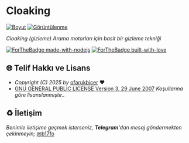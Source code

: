 # Cloaking

[![Boyut](https://img.shields.io/github/repo-size/ofarukbicer/cloaking?logo=git&logoColor=white&label=Boyut)](#)
[![Görüntülenme](https://hits.seeyoufarm.com/api/count/incr/badge.svg?url=https://github.com/ofarukbicer/cloaking&title=Görüntülenme)](#)

_Cloaking (gizleme) Arama motorları için basit bir gizleme tekniği_

[![ForTheBadge made-with-nodejs](https://ForTheBadge.com/images/badges/made-with-javascript.svg)](https://nodejs.org/)
[![ForTheBadge built-with-love](https://ForTheBadge.com/images/badges/built-with-love.svg)](https://GitHub.com/ofarukbicer/)

## 🌐 Telif Hakkı ve Lisans

- _Copyright (C) 2025 by_ [ofarukbicer](https://github.com/ofarukbicer) ❤️️
- [GNU GENERAL PUBLIC LICENSE Version 3, 29 June 2007](https://github.com/ofarukicer/cloaking/blob/master/LICENSE) _Koşullarına göre lisanslanmıştır.._

## ♻️ İletişim

_Benimle iletişime geçmek isterseniz, **Telegram**'dan mesaj göndermekten çekinmeyin;_ [@b17fo](https://t.me/b17fo)
